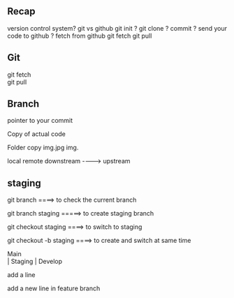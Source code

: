 ## Recap 

version control system?
git  vs github
git init ?
git clone ?
commit ?
send your code to github ?
fetch from github 
git fetch 
git pull 


## Git

git fetch  
git pull 





## Branch  

pointer to your commit 


Copy of actual code 


Folder        copy
img.jpg       img.


local           remote
downstream ----> upstream 
## staging 

git branch ====> to check the current branch

git branch staging =====> to create staging branch 

git checkout staging ====> to switch to staging 

git checkout -b staging ====> to create and switch at same time 



Main  
|
Staging 
|
Develop



     


add a line 


add a new line in feature branch























